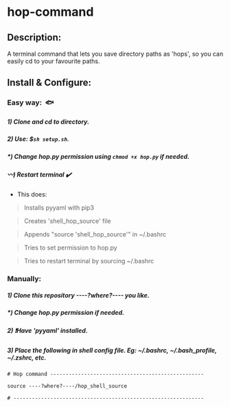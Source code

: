 # hop-command
## Description:
A terminal command that lets you save directory paths as 'hops',
so you can easily cd to your favourite paths.

## Install & Configure:
### Easy way:  :fish:
##### 1) Clone and cd to directory.
##### 2) Use: $**`sh setup.sh`**.
##### *) Change hop.py permission using **`chmod +x hop.py`** if needed.
##### :wavy_dash:) Restart terminal :heavy_check_mark:
- This does:

> Installs pyyaml with pip3

> Creates 'shell_hop_source' file

> Appends "source 'shell_hop_source'" in ~/.bashrc

> Tries to set permission to hop.py

> Tries to restart terminal by sourcing ~/.bashrc


### Manually:
##### 1) Clone this repository ----?where?---- you like.
##### *) Change hop.py permission if needed.
##### 2) :exclamation:Have 'pyyaml' installed.
##### 3) Place the following in shell config file.  Eg: ~/.bashrc, ~/.bash_profile, ~/.zshrc, etc.
    # Hop command --------------------------------------------------

    source ----?where?----/hop_shell_source

    # --------------------------------------------------------------



